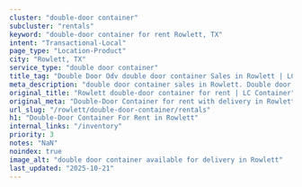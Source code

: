 ```yaml
---
cluster: "double-door container"
subcluster: "rentals"
keyword: "double-door container for rent Rowlett, TX"
intent: "Transactional-Local"
page_type: "Location-Product"
city: "Rowlett, TX"
service_type: "double door container"
title_tag: "Double Door Odv double door container Sales in Rowlett | LC Container"
meta_description: "double door container sales in Rowlett. Double door containers for easy access. Fast delivery, competitive pricing. Serving double door container area. Quote ID: PMQ. Call (214) 524-4168 for your free quote today."
original_title: "Rowlett double-door container for rent | LC Container"
original_meta: "Double-Door Container for rent with delivery in Rowlett, TX. LC Container — local Since 2003. Get pricing today."
url_slug: "/rowlett/double-door-container/rentals"
h1: "Double-Door Container For Rent in Rowlett"
internal_links: "/inventory"
priority: 3
notes: "NaN"
noindex: true
image_alt: "double door container available for delivery in Rowlett"
last_updated: "2025-10-21"
---
```


<!-- TODO: Add unique city/inventory copy, images, and internal links here. -->
